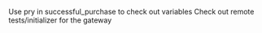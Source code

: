 Use pry in successful_purchase to check out variables
Check out remote tests/initializer for the gateway